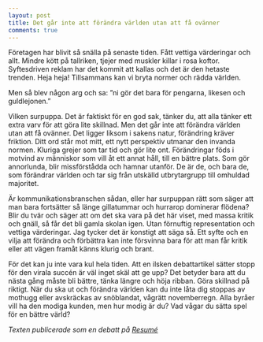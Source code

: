 ```yaml
---
layout: post
title: Det går inte att förändra världen utan att få ovänner
comments: true
---
```


Företagen har blivit så snälla på senaste tiden. Fått vettiga värderingar och allt. Mindre kött på tallriken, tjejer med muskler killar i rosa koftor. Syftesdriven reklam har det kommit att kallas och det är den hetaste trenden. Heja heja! Tillsammans kan vi bryta normer och rädda världen. 

Men så blev någon arg och sa: ”ni gör det bara för pengarna, likesen och guldlejonen.”

Vilken surpuppa. Det är faktiskt för en god sak, tänker du, att alla tänker ett extra varv för att göra lite skillnad. Men det går inte att förändra världen utan att få ovänner. Det ligger liksom i sakens natur, förändring kräver friktion. Ditt ord står mot mitt, ett nytt perspektiv utmanar den invanda normen. Kluriga grejer som tar tid och gör lite ont. Förändringar föds i motvind av människor som vill åt ett annat håll, till en bättre plats. Som gör annorlunda, blir missförstådda och hamnar utanför. De är de, och bara de, som förändrar världen och tar sig från utskälld utbrytargrupp till omhuldad majoritet.

Är kommunikationsbranschen sådan, eller har surpuppan rätt som säger att man bara fortsätter så länge gillatummar och hurrarop dominerar flödena? Blir du tvär och säger att om det ska vara på det här viset, med massa kritik och gnäll, så får det bli gamla skolan igen. Utan förnuftig representation och vettiga värderingar. Jag tycker det är konstigt att säga så. Ett syfte och en vilja att förändra och förbättra kan inte försvinna bara för att man får kritik eller att vägen framåt känns klurig och brant.

För det kan ju inte vara kul hela tiden. Att en ilsken debattartikel sätter stopp för den virala succén är väl inget skäl att ge upp? Det betyder bara att du nästa gång måste bli bättre, tänka längre och höja ribban. Göra skillnad på riktigt. När du ska ut och förändra världen kan du inte låta dig stoppas av mothugg eller avskräckas av snöblandat, vågrätt novemberregn.  Alla byråer vill ha den modiga kunden, men hur modig är du? Vad vågar du sätta spel för en bättre värld?

<i>Texten publicerade som en debatt på [Resumé](http://www.resume.se/nyheter/artiklar/2016/11/16/det-gar-inte-att-forandra-varlden-utan-att-fa-ovanner/) </i>
